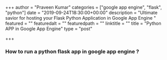 +++
author = "Praveen Kumar"
categories = ["google app engine", "flask", "python"]
date = "2019-09-24T18:30:00+00:00"
description = "Ultimate savior for hosting your Flask Python Application in Google App Engine "
featured = ""
featuredalt = ""
featuredpath = ""
linktitle = ""
title = "Python APP in Google App Engine"
type = "post"

+++
### How to run a python flask app in google app engine ?